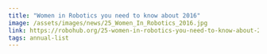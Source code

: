 ```yaml
---
title: "Women in Robotics you need to know about 2016"
image: /assets/images/news/25_Women_In_Robotics_2016.jpg
link: https://robohub.org/25-women-in-robotics-you-need-to-know-about-2016/
tags: annual-list
---
```

